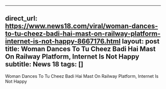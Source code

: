 
---
direct_url: https://www.news18.com/viral/woman-dances-to-tu-cheez-badi-hai-mast-on-railway-platform-internet-is-not-happy-8667176.html
layout: post
title: Woman Dances To Tu Cheez Badi Hai Mast On Railway Platform, Internet Is Not Happy
subtitle: News 18
tags: []
---

Woman Dances To Tu Cheez Badi Hai Mast On Railway Platform, Internet Is Not Happy
